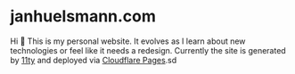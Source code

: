 # janhuelsmann.com
Hi 👋 This is my personal website. It evolves as I learn about new technologies or feel like it needs a redesign. Currently the site is generated by [11ty](https://www.11ty.dev/) and deployed via [Cloudflare Pages](https://pages.cloudflare.com/).sd
